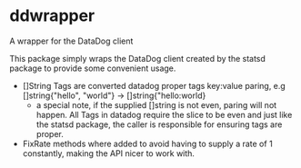 # ddwrapper
A wrapper for the DataDog client

This package simply wraps the DataDog client created by the statsd package to provide some convenient usage.

- []String Tags are converted datadog proper tags key:value paring, e.g []string{"hello", "world"} -> []string{"hello:world}
    - a special note, if the supplied []string is not even, paring will not happen. All Tags in datadog require the slice to be even
    and just like the statsd package, the caller is responsible for ensuring tags are proper.
- FixRate methods where added to avoid having to supply a rate of 1 constantly, making the API nicer to work with.  